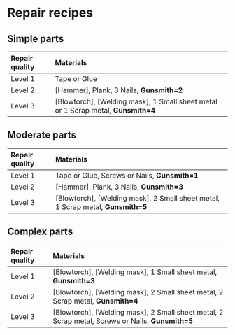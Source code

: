 # Repair recipes

## Simple parts
| Repair quality | Materials
|:-|:-|
| Level 1 | Tape or Glue
| Level 2 | [Hammer], Plank, 3 Nails, **Gunsmith=2**
| Level 3 | [Blowtorch], [Welding mask], 1 Small sheet metal or 1 Scrap metal, **Gunsmith=4**

## Moderate parts
| Repair quality | Materials
|:-|:-|
| Level 1 | Tape or Glue, Screws or Nails, **Gunsmith=1**
| Level 2 | [Hammer], Plank, 3 Nails, **Gunsmith=3**
| Level 3 | [Blowtorch], [Welding mask], 2 Small sheet metal, 1 Scrap metal, **Gunsmith=5**

## Complex parts
| Repair quality | Materials
|:-|:-|
| Level 1 | [Blowtorch], [Welding mask], 1 Small sheet metal, **Gunsmith=3**
| Level 2 | [Blowtorch], [Welding mask], 2 Small sheet metal, 2 Scrap metal, **Gunsmith=4**
| Level 3 | [Blowtorch], [Welding mask], 2 Small sheet metal, 2 Scrap metal, Screws or Nails, **Gunsmith=5**
